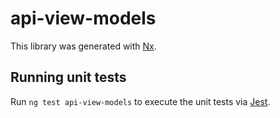 # api-view-models

This library was generated with [Nx](https://nx.dev).

## Running unit tests

Run `ng test api-view-models` to execute the unit tests via [Jest](https://jestjs.io).
